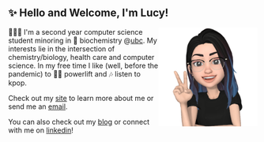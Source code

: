 <h2>✨ Hello and Welcome, I'm Lucy!</h2>
<img align='right' src="new-emoji-bg.png" alt="Lucy's Avatar" width="200" height="200" />

👩🏻‍💻 I'm a second year computer science student minoring in 🧬 biochemistry @[ubc](https://ubc.ca). My interests lie in the intersection of chemistry/biology, health care and computer science. In my free time I like (well, before the pandemic) to 🏋️‍♀️ powerlift and 🎶 listen to kpop. 

Check out my [site](http://lhao03.github.io/) to learn more about me or send me an [email](mailto:hao.lucyy@gmail.com).

You can also check out my [blog](https://lhao03.github.io/blog/) or connect with me on [linkedin](https://linkedin.com/in/lucy-hao)!
